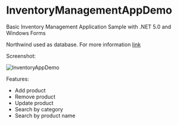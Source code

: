 # InventoryManagementAppDemo
 Basic Inventory Management Application Sample with .NET 5.0 and Windows Forms
 
Northwind used as database.
For more information [link](https://github.com/Microsoft/sql-server-samples/tree/master/samples/databases/northwind-pubs)

Screenshot:

![InventoryAppDemo](https://user-images.githubusercontent.com/54724225/129825957-8f445c7c-86f8-4617-9c69-92e171ce2e2d.png)

Features:

- Add product
- Remove product
- Update product
- Search by category
- Search by product name




